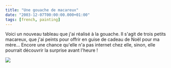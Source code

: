 ```yaml
---
title: "Une gouache de macareux"
date: "2003-12-07T00:00:00.000+01:00"
tags: [french, painting]
---
```


Voici un nouveau tableau que j'ai réalisé à la gouache. Il s'agit de trois petits macareux, que j'ai peints pour offrir en guise de cadeau de Noël pour ma mère... Encore une chance qu'elle n'a pas internet chez elle, sinon, elle pourrait découvrir la surprise avant l'heure !

![](/img/misc/Macareux.jpg)